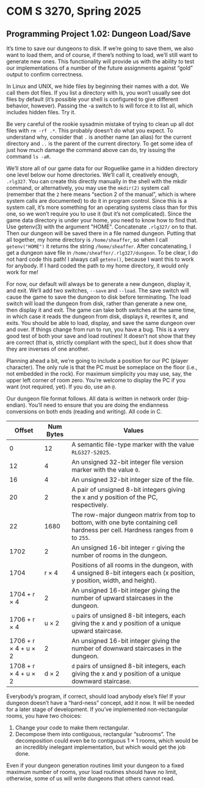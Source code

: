 # COM S 3270, Spring 2025
## Programming Project 1.02: Dungeon Load/Save
 It’s time to save our dungeons to disk. If we’re going to save them, we also want to load them, and of course, if there’s nothing to load, we’ll still want to generate new ones. This functionality will provide us with the ability to test our implementations of a number of the future assignments against “gold” output to confirm correctness. 
 
In Linux and UNIX, we hide files by beginning their names with a dot. We call them dot files. If you list a directory with ls, you won’t usually see dot files by default (it’s possible your shell is configured to give different behavior, however). Passing the -a switch to ls will force it to list all, which includes hidden files. Try it. 
 
Be very careful of the rookie sysadmin mistake of trying to clean up all dot files with `rm -rf .*`. This probably doesn’t do what you expect. To understand why, consider that `.` is another name (an alias) for the current directory and `..` is the parent of the current directory. To get some idea of just how much damage the command above can do, try issuing the command `ls -aR`. 
 
We’ll store all of our game data for our Roguelike game in a hidden directory one level below our home directories. We’ll call it, creatively enough, `.rlg327`. You can create this directly manually in the shell with the mkdir command, or alternatively, you may use the `mkdir(2)` system call (remember that the `2` here means “section 2 of the manual”, which is where system calls are documented) to do it in program control. Since this is a system call, it’s more something for an operating systems class than for this one, so we won’t require you to use it (but it’s not complicated). Since the game data directory is under your home, you need to know how to find that. Use getenv(3) with the argument "HOME". Concatenate `.rlg327/` on to that. Then our dungeon will be saved there in a file named dungeon. Putting that all together, my home directory is `/home/sheaffer`, so when I call `getenv("HOME")` it returns the string `/home/sheaffer`. After concatenating, I get a dungeon save file in `/home/sheaffer/.rlg327/dungeon`. To be clear, I do not hard code this path! I always call `getenv()`, because I want this to work for anybody. If I hard coded the path to my home directory, it would only work for me! 
 
For now, our default will always be to generate a new dungeon, display it, and exit. We’ll add two switches, `--save` and `--load`. The save switch will cause the game to save the dungeon to disk before terminating. The load switch will load the dungeon from disk, rather than generate a new one, then display it and exit. The game can take both switches at the same time, in which case it reads the dungeon from disk, displays it, rewrites it, and exits. You should be able to load, display, and save the same dungeon over and over. If things change from run to run, you have a bug. This is a very good test of both your save and load routines! It doesn’t not show that they are correct (that is, strictly compliant with the spec), but it does show that they are inverses of one another. 
 
Planning ahead a bit, we’re going to include a position for our PC (player character). The only rule is that the PC must be someplace on the floor (i.e., not embedded in the rock). For maximum simplicity you may use, say, the upper left corner of room zero. You’re welcome to display the PC if you want (not required, yet). If you do, use an `@`. 
 
Our dungeon file format follows. All data is written in network order (big-endian). You’ll need to ensure that you are doing the endianness conversions on both ends (reading and writing). All code in C.

| Offset | Num Bytes | Values |
|---|----|----|
| 0 | 12 | A semantic file-type marker with the value `RLG327-S2025`. |
| 12 | 4 | An unsigned 32-bit integer file version marker with the value `0`. |
| 16 | 4 | An unsigned 32-bit integer size of the file. |
| 20 | 2 | A pair of unsigned 8-bit integers giving the x and y position of the PC, respectively. |
| 22 | 1680 | The row-major dungeon matrix from top to bottom, with one byte containing cell hardness per cell. Hardness ranges from `0` to `255`. |
| 1702 | 2 | An unsigned 16-bit integer `r` giving the number of rooms in the dungeon. |
| 1704 | r × 4 | Positions of all rooms in the dungeon, with 4 unsigned 8-bit integers each (x position, y position, width, and height). |
| 1704 + r × 4 | 2 | An unsigned 16-bit integer giving the number of upward staircases in the dungeon. |
| 1706 + r × 4 | u × 2 | `u` pairs of unsigned 8-bit integers, each giving the x and y position of a unique upward staircase. |
| 1706 + r × 4 + u × 2 | 2 | An unsigned 16-bit integer giving the number of downward staircases in the dungeon. |
| 1708 + r × 4 + u × 2 | d × 2 | `d` pairs of unsigned 8-bit integers, each giving the x and y position of a unique downward staircase. |



Everybody’s program, if correct, should load anybody else’s file! If your dungeon doesn’t have a “hard-ness” concept, add it now. It will be needed for a later stage of development. If you’ve implemented non-rectangular rooms, you have two choices:
1. Change your code to make them rectangular. 
2. Decompose them into contiguous, rectangular “subrooms”. The decomposition could even be to contiguous 1 × 1 rooms, which would be an incredibly inelegant implementation, but which would get the job done.


Even if your dungeon generation routines limit your dungeon to a fixed maximum number of rooms, your load routines should have no limit, otherwise, some of us will write dungeons that others cannot read.